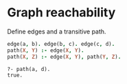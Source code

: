 # Graph reachability

Define edges and a transitive path.

```prolog
edge(a, b). edge(b, c). edge(c, d).
path(X, Y) :- edge(X, Y).
path(X, Z) :- edge(X, Y), path(Y, Z).
```

```text
?- path(a, d).
true.
```

